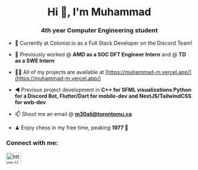 <h1 align="center">Hi 👋, I'm Muhammad</h1>
<h3 align="center">4th year Computer Engineering student</h3>

- 💼 Currently at Colonist.io as a Full Stack Developer on the Discord Team!

- 🔭 Previously worked @ **AMD as a SOC DFT Engineer Intern** and @ **TD as a SWE Intern**

- 👨‍💻 All of my projects are available at [https://muhammad-m.vercel.app/](https://muhammad-m.vercel.app/)

- ◀ Previous project development in **C++ for SFML visualizations Python for a Discord Bot, Flutter/Dart for mobile-dev and NextJS/TailwindCSS for web-dev**

- 📫 Shoot me an email @ **m30ali@torontomu.ca**

- ♟ Enjoy chess in my free time, peaking **1977 👀**

<h3 align="left">Connect with me:</h3>
<p align="left">
<a href="https://www.linkedin.com/in/muhammad-mehdi-ali/" target="blank"><img align="center" src="https://raw.githubusercontent.com/rahuldkjain/github-profile-readme-generator/master/src/images/icons/Social/linked-in-alt.svg" alt="https://www.linkedin.com/in/muhammad-mehdi-ali/" height="30" width="40" /></a>
</p>
